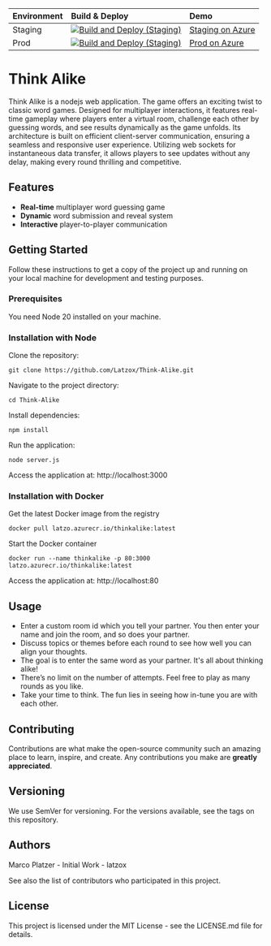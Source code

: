 |Environment|Build & Deploy|Demo|
|:----------|:-------------|:---|
| Staging   | [![Build and Deploy (Staging)](https://github.com/Latzox/Think-Alike/actions/workflows/build-and-deploy-staging.yml/badge.svg)](https://github.com/Latzox/Think-Alike/actions/workflows/build-and-deploy-staging.yml) | [Staging on Azure](https://thinkalike-staging-app.azurewebsites.net/) |
| Prod | [![Build and Deploy (Staging)](https://github.com/Latzox/Think-Alike/actions/workflows/build-and-deploy-prod.yml/badge.svg)](https://github.com/Latzox/Think-Alike/actions/workflows/build-and-deploy-prod.yml) | [Prod on Azure](https://thinkalike-prod-app.azurewebsites.net/)|

# Think Alike

Think Alike is a nodejs web application. The game offers an exciting twist to classic word games. Designed for multiplayer interactions, it features real-time gameplay where players enter a virtual room, challenge each other by guessing words, and see results dynamically as the game unfolds. Its architecture is built on efficient client-server communication, ensuring a seamless and responsive user experience. Utilizing web sockets for instantaneous data transfer, it allows players to see updates without any delay, making every round thrilling and competitive.
## Features

- **Real-time** multiplayer word guessing game
- **Dynamic** word submission and reveal system
- **Interactive** player-to-player communication

## Getting Started

Follow these instructions to get a copy of the project up and running on your local machine for development and testing purposes.

### Prerequisites

You need Node 20 installed on your machine.

### Installation with Node

Clone the repository:
```
git clone https://github.com/Latzox/Think-Alike.git
```
Navigate to the project directory:
```
cd Think-Alike
```
Install dependencies:
```
npm install
```
Run the application:
```
node server.js
```
Access the application at: http://localhost:3000

### Installation with Docker

Get the latest Docker image from the registry

```
docker pull latzo.azurecr.io/thinkalike:latest
```
Start the Docker container
```
docker run --name thinkalike -p 80:3000 latzo.azurecr.io/thinkalike:latest
```
Access the application at: http://localhost:80

## Usage
- Enter a custom room id which you tell your partner. You then enter your name and join the room, and so does your partner.
- Discuss topics or themes before each round to see how well you can align your thoughts.
- The goal is to enter the same word as your partner. It's all about thinking alike!
- There’s no limit on the number of attempts. Feel free to play as many rounds as you like.
- Take your time to think. The fun lies in seeing how in-tune you are with each other.

## Contributing
Contributions are what make the open-source community such an amazing place to learn, inspire, and create. Any contributions you make are **greatly appreciated**.

## Versioning
We use SemVer for versioning. For the versions available, see the tags on this repository.

## Authors
Marco Platzer - Initial Work - latzox

See also the list of contributors who participated in this project.

## License
This project is licensed under the MIT License - see the LICENSE.md file for details.